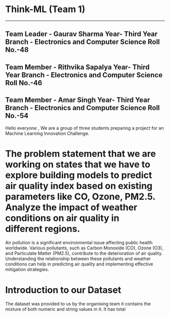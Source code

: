 # Think-ML (Team 1)
--------------------------------------------
Team Leader - Gaurav Sharma 
Year- Third Year 
Branch - Electronics and Computer Science
Roll No.-48
--------------------------------------------
Team Member - Rithvika Sapalya 
Year- Third Year 
Branch - Electronics and Computer Science
Roll No.-46
--------------------------------------------
Team Member - Amar Singh 
Year- Third Year 
Branch - Electronics and Computer Science
Roll No.-54
--------------------------------------------
Hello everyone ,
We are a group of three students preparing a project for an Machine Learning Innovation Challenge.
# The problem statement that we are working on states that we have to explore building models to predict air quality index based on existing parameters like CO, Ozone, PM2.5. Analyze the impact of weather conditions on air quality in different regions.
Air pollution is a significant environmental issue affecting public health worldwide. Various pollutants, such as Carbon Monoxide (CO), Ozone (O3), and Particulate Matter (PM2.5), contribute to the deterioration of air quality. Understanding the relationship between these pollutants and weather conditions can help in predicting air quality and implementing effective mitigation strategies.
# Introduction to our Dataset 
The dataset was provided to us by the organising team it contains the mixture of both numeric and string values in it. It has total 


